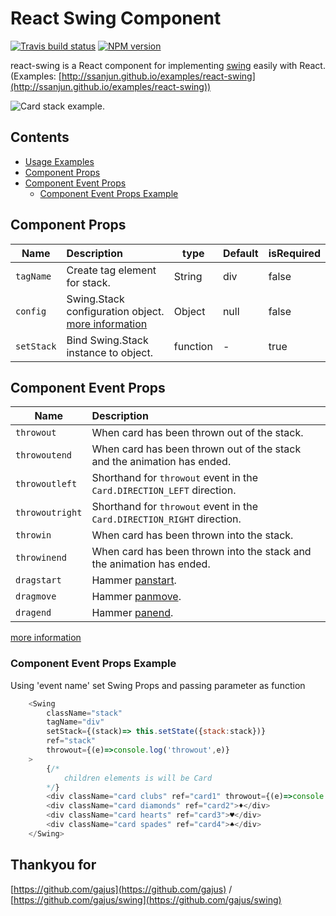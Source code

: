 # React Swing Component

[![Travis build status](http://img.shields.io/travis/ssanjun/react-swing/master.svg?style=flat-square)](https://travis-ci.org/ssanjun/react-swing)
[![NPM version](http://img.shields.io/npm/v/react-swing.svg?style=flat-square)](https://www.npmjs.org/package/react-swing)

react-swing is a React component for implementing [swing](https://github.com/gajus/swing) easily with React. (Examples: [http://ssanjun.github.io/examples/react-swing](http://ssanjun.github.io/examples/react-swing))

![Card stack example.](https://github.com/gajus/swing/blob/master/.README/card-stack.gif)

## Contents
* [Usage Examples](./Examples)
* [Component Props](#component-props)
* [Component Event Props](#component-event-props)
    * [Component Event Props Example](#component-event-props-example)


## Component Props
| Name | Description | type | Default | isRequired |
| --- | :--- | --- | --- | --- |
| `tagName` | Create tag element for stack. | String | div | false |
| `config` | Swing.Stack configuration object. [more information](https://github.com/gajus/swing#configuration) | Object | null | false |
| `setStack` | Bind Swing.Stack instance to object. | function | - | true |

## Component Event Props
| Name | Description |
| --- | :--- |
| `throwout` | When card has been thrown out of the stack. |
| `throwoutend` | When card has been thrown out of the stack and the animation has ended. |
| `throwoutleft` | Shorthand for `throwout` event in the `Card.DIRECTION_LEFT` direction. |
| `throwoutright` | Shorthand for `throwout` event in the `Card.DIRECTION_RIGHT` direction. |
| `throwin` | When card has been thrown into the stack. |
| `throwinend` | When card has been thrown into the stack and the animation has ended. |
| `dragstart` | Hammer [panstart](http://hammerjs.github.io/recognizer-pan/). |
| `dragmove` | Hammer [panmove](http://hammerjs.github.io/recognizer-pan/). |
| `dragend` | Hammer [panend](http://hammerjs.github.io/recognizer-pan/). |
[more information](https://github.com/gajus/swing#events)

### Component Event Props Example
Using 'event name' set Swing Props and passing parameter as function 
```javascript
    <Swing
        className="stack"
        tagName="div"
        setStack={(stack)=> this.setState({stack:stack})}
        ref="stack"
        throwout={(e)=>console.log('throwout',e)}
    >
        {/*
            children elements is will be Card
        */}
        <div className="card clubs" ref="card1" throwout={(e)=>console.log('card throwout',e)}>♣</div>
        <div className="card diamonds" ref="card2">♦</div>
        <div className="card hearts" ref="card3">♥</div>
        <div className="card spades" ref="card4">♠</div>
    </Swing>
```

## Thankyou for
[https://github.com/gajus](https://github.com/gajus) / [https://github.com/gajus/swing](https://github.com/gajus/swing) 